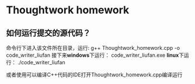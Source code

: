 Thoughtwork homework
===============
如何运行提交的源代码？
---------------
命令行下进入该文件所在目录，运行:
g++ Thoughtwork_homework.cpp -o code_writer_liufan
接下来**windows**下运行：
code_writer_liufan.exe
**linux**下运行：
./code_writer_liufan
 
 或者使用可以编译C++代码的IDE打开Thoughtwork_homework.cpp编译运行

